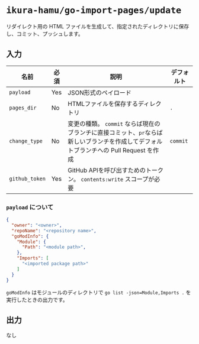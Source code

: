 # `ikura-hamu/go-import-pages/update`

リダイレクト用の HTML ファイルを生成して、指定されたディレクトリに保存し、コミット、プッシュします。

## 入力

| 名前           | 必須 | 説明                                                                                                                                   | デフォルト |
| -------------- | ---- | -------------------------------------------------------------------------------------------------------------------------------------- | ---------- |
| `payload`      | Yes  | JSON形式のペイロード                                                                                                                   |            |
| `pages_dir`    | No   | HTMLファイルを保存するディレクトリ                                                                                                     | `.`        |
| `change_type`  | No   | 変更の種類。 `commit` ならば現在のブランチに直接コミット、`pr`ならば新しいブランチを作成してデフォルトブランチへの Pull Request を作成 | `commit`   |
| `github_token` | Yes  | GitHub APIを呼び出すためのトークン。 `contents:write` スコープが必要                                                                   |            |

### `payload` について

```json
{
  "owner": "<owner>",
  "repoName": "<repository name>",
  "goModInfo": {
    "Module": {
      "Path": "<module path>",
    },
    "Imports": [
      "<imported package path>"
    ]
  }
}
```

`goModInfo` はモジュールのディレクトリで `go list -json=Module,Imports .` を実行したときの出力です。

## 出力

なし
